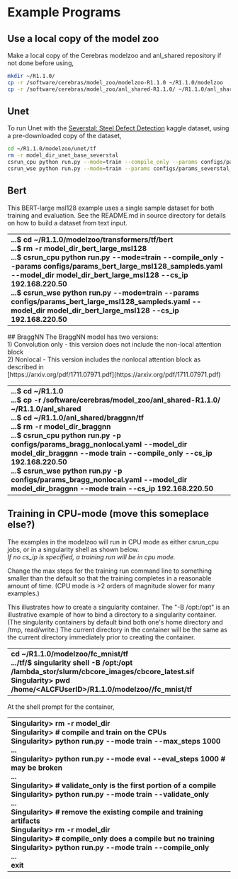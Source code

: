 # Example Programs

## Use a local copy of the model zoo
Make a local copy of the Cerebras modelzoo and anl_shared repository if not done before using,  

```bash
mkdir ~/R1.1.0/
cp -r /software/cerebras/model_zoo/modelzoo-R1.1.0 ~/R1.1.0/modelzoo
cp -r /software/cerebras/model_zoo/anl_shared-R1.1.0/ ~/R1.1.0/anl_shared
```


## Unet
To run Unet with the <a href="https://www.kaggle.com/c/severstal-steel-defect-detection">Severstal: Steel Defect Detection</a> kaggle dataset, using a pre-downloaded copy of the dataset,

```bash
cd ~/R1.1.0/modelzoo/unet/tf
rm -r model_dir_unet_base_severstal
csrun_cpu python run.py --mode=train --compile_only --params configs/params_severstal_sharedds.yaml --model_dir model_dir_unet_base_severstal --cs_ip 192.168.220.50
csrun_wse python run.py --mode=train --params configs/params_severstal_sharedds.yaml --model_dir model_dir_unet_base_severstal --cs_ip 192.168.220.50
```
## Bert
This BERT-large msl128 example uses a single sample dataset for both training and evaluation. See the README.md in source directory for details on how to build a dataset from text input.
<table>
<tbody>
<tr class="odd">
<td>
<strong>
...$ cd ~/R1.1.0/modelzoo/transformers/tf/bert<br>
...$ rm -r model_dir_bert_large_msl128<br>
...$ csrun_cpu python run.py --mode=train --compile_only --params configs/params_bert_large_msl128_sampleds.yaml --model_dir model_dir_bert_large_msl128 --cs_ip 192.168.220.50<br>
...$ csrun_wse python run.py --mode=train --params configs/params_bert_large_msl128_sampleds.yaml --model_dir model_dir_bert_large_msl128 --cs_ip 192.168.220.50<br>
</strong>
</td>
</tr>
</tbody>
</table>
## BraggNN
The BraggNN model has two versions:<br>
1) Convolution only - this version does not include the non-local attention block<br>
2) Nonlocal - This version includes the nonlocal attention block as described in  <br>
[https://arxiv.org/pdf/1711.07971.pdf](https://arxiv.org/pdf/1711.07971.pdf)
<table>
<tbody>
<tr class="odd">
<td>
<strong>
...$ cd ~/R1.1.0<br>
...$ cp -r /software/cerebras/model_zoo/anl_shared-R1.1.0/ ~/R1.1.0/anl_shared<br>
...$ cd ~/R1.1.0/anl_shared/braggnn/tf<br>
...$ rm -r model_dir_braggnn<br>
...$ csrun_cpu python run.py -p configs/params_bragg_nonlocal.yaml --model_dir model_dir_braggnn --mode train --compile_only --cs_ip 192.168.220.50 <br>
...$ csrun_wse python run.py -p configs/params_bragg_nonlocal.yaml --model_dir model_dir_braggnn --mode train --cs_ip 192.168.220.50<br>
</strong>
</td>
</tr>
</tbody>
</table>

## Training in CPU-mode (move this someplace else?)

The examples in the modelzoo<!--- [TODO And PyTorch?]--> will run in CPU mode as either csrun_cpu jobs, or in a singularity shell as shown below.<br>
<i>If no cs_ip is specified, a training run will be in cpu mode. </i>

Change the max steps for the training run command line to something smaller than the default so that the training completes in a reasonable amount of time. (CPU mode is &gt;2 orders of magnitude slower for many examples.)

This illustrates how to create a singularity container.
The "-B /opt:/opt" is an illustrative example of how to bind a directory to a singularity container. (The singularity containers by default bind both one's home directory and /tmp, read/write.)
The current directory in the container will be the same as the current directory immediately prior to creating the container.
<table>
<tbody>
<tr class="odd">
<td><strong>cd ~/R1.1.0/modelzoo/fc_mnist/tf<br />
.../tf/$ singularity shell -B /opt:/opt /lambda_stor/slurm/cbcore_images/cbcore_latest.sif<br />
Singularity&gt; pwd<br />
/home/&lt;ALCFUserID&gt;/R1.1.0/modelzoo//fc_mnist/tf
</strong></td>
</tr>
</tbody>
</table>

At the shell prompt for the container, 
<table>
<tbody>
<tr class="odd">
<td><strong>
Singularity&gt; rm -r model_dir<br />
Singularity&gt; # compile and train on the CPUs<br />
Singularity&gt; python run.py --mode train --max_steps 1000<br />
...<br />
Singularity&gt; python run.py --mode eval --eval_steps 1000 # may be broken<br />
...<br />
Singularity&gt; # validate_only is the first portion of a compile<br />
Singularity&gt; python run.py --mode train --validate_only<br />
...<br />
Singularity&gt; # remove the existing compile and training artifacts<br />
Singularity&gt; rm -r model_dir<br />
Singularity&gt; # compile_only does a compile but no training<br />
Singularity&gt; python run.py --mode train --compile_only<br />
...<br />
exit</strong></td>
</tr>
</tbody>
</table>

